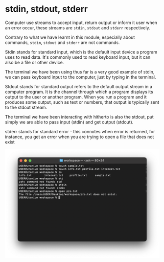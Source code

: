 # stdin, stdout, stderr

Computer use streams to accept input, return output or inform it user when an
error occur, these streams are `stdin`, `stdout` and `stderr` respectively.

Contrary to what we have learnt in this module, especially about commands,
`stdin`, `stdout` and `stderr` are not commands.

Stdin stands for standard input, which is the default input device a program
uses to read data. It's commonly used to read keyboard input, but it can also be
a file or other device.

The terminal we have been using thus far is a very good example of stdin, we can
pass keyboard input to the computer, just by typing in the terminal.

Stdout stands for standard output refers to the default output stream in a
computer program. It is the channel through which a program displays its output
to the user or another program. When you run a program and it produces some
output, such as text or numbers, that output is typically sent to the stdout
stream.

The terminal we have been interacting with hitherto is also the stdout, put
simply we are able to pass input (stdin) and get output (stdout).

stderr stands for standard error - this connotes when error is returned, for
instance, you get an error when you are trying to open a file that does not
exist

![stderr](../../assets/shell-scripting/stderr.png)
